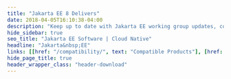 ```yaml
---
title: "Jakarta EE 8 Delivers"
date: 2018-04-05T16:10:38-04:00
description: "Keep up to date with Jakarta EE working group updates, community news and announcement."
hide_sidebar: true
seo_title: "Jakarta EE Software | Cloud Native"
headline: "Jakarta&nbsp;EE"
links: [[href: "/compatibility/", text: "Compatible Products"], [href: "/specifications/", text: "Specifications"]]
hide_page_title: true
header_wrapper_class: "header-download"
---
```


